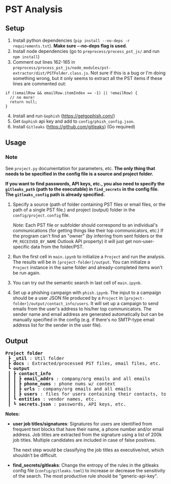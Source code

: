 # PST Analysis

## Setup

1. Install python dependencies (`pip install --no-deps -r requirements.txt`). **Make sure --no-deps flag is used.**
2. Install node dependencies (go to `preprocess/process_pst_js/` and run `npm install`)
3. Comment out lines 162-165 in `preprocess/process_pst_js/node_modules/pst-extractor/dist/PSTFolder.class.js`. Not sure if this is a bug or I'm doing something wrong, but it only seems to extract all the PST items if these lines are commented out:

```
if ((emailRow && emailRow.itemIndex == -1) || !emailRow) {
  // no more!
  return null;
}
```

4. Install and run `Gophish` (https://getgophish.com/)
5. Get `Gophish` api key and add to `config/phish_config.json`.
6. Install `Gitleaks` (https://github.com/gitleaks) (Go required)

## Usage

### Note

See `project.py` documentation for parameters, etc. **The only thing that needs to be specified in the config file is a source and project folder.**

**If you want to find passwords, API keys, etc., you also need to specify the `gitleaks_path` (path to the executable) in `find_secrets` in the config file. The `gitleaks_config` path is already specified.**

1. Specify a source (path of folder containing PST files or email files, or the path of a single PST file.) and project (output) folder in the `config/project.config` file.

    _Note:_ Each PST file or subfolder should correspond to an individual's communications (for getting things like their top communicators, etc.) If the program can't find an "owner" (by inferring from sent folders or the `PR_RECEIVED_BY_NAME` Outlook API property) it will just get non-user-specific data from the folder/PST.

2. Run the first cell in `main.ipynb` to initialize a `Project` and run the analysis. The results will be in `[project-folder]/output`. You can initialze a `Project` instance in the same folder and already-completed items won't be run again.

3. You can try out the semantic search in last cell of `main.ipynb`.

4. Set up a phishing campaign with `phish.ipynb`. The input to a campaign should be a user JSON file produced by a `Project` in `[project-folder]/output/contact_info/users`. It will set up a campaign to send emails from the user's address to his/her top communicators. The sender name and email address are generated automatically but can be manually specified in the config (e.g. if there's no SMTP-type email address list for the sender in the user file).

## Output

<pre>
<b>Project folder</b> 
 ┣ <b>_util</b> : Util folder
 ┣ <b>docs</b> : Extracted/processed PST files, email files, etc.
 ┗ <b>output</b>
 ┃ ┣ <b>contact_info</b>
 ┃ ┃ ┣ <b>email_addrs</b> : company/org emails and all emails
 ┃ ┃ ┣ <b>phone_nums</b> : phone nums w/ context
 ┃ ┃ ┣ <b>urls</b> : company/org emails and all emails
 ┃ ┃ ┣ <b>users</b> : files for users containing their contacts, top communicators, job title, signature, etc.
 ┃ ┗ <b>entities</b> : vendor names, etc.
 ┃ ┗ <b>secrets.json</b> : passwords, API keys, etc.
</pre>

**Notes:**

-   **user job titles/signatures**: Signatures for users are identified from frequent text blocks that have their name, a phone number and/or email address. Job titles are extracted from the signature using a list of 200k job titles. Multiple candidates are included in case of false positives.

    The next step would be classifying the job titles as executive/not, which shouldn't be difficult.

-   **find_secrets/gitleaks**: Change the entropy of the rules in the gitleaks config file (`config/gitleaks.toml`) to increase or decrease the sensitivity of the search. The most productive rule should be "generic-api-key".
